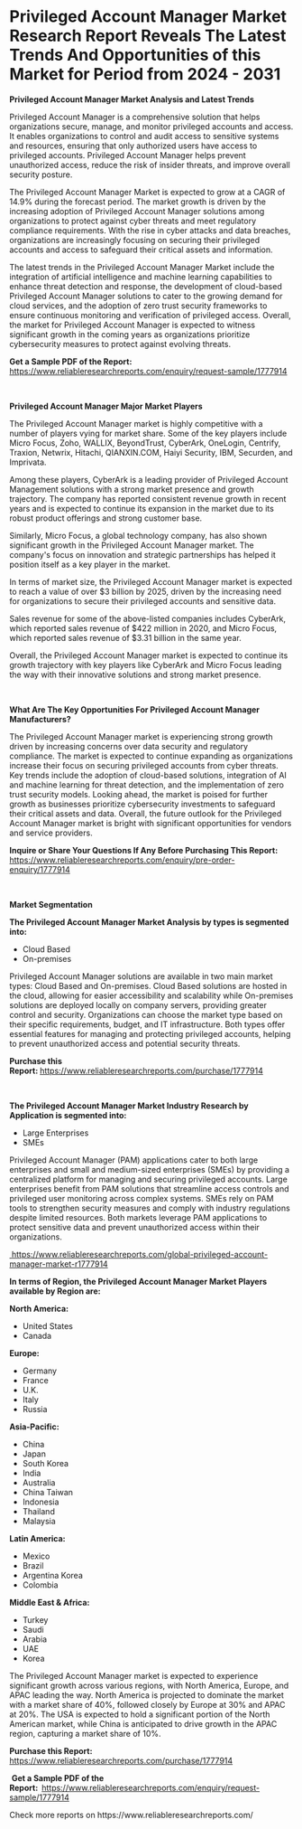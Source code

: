 <p><h1>Privileged Account Manager Market Research Report Reveals The Latest Trends And Opportunities of this Market for Period from 2024 - 2031</h1></p><p><strong>Privileged Account Manager Market Analysis and Latest Trends</strong></p>
<p><p>Privileged Account Manager is a comprehensive solution that helps organizations secure, manage, and monitor privileged accounts and access. It enables organizations to control and audit access to sensitive systems and resources, ensuring that only authorized users have access to privileged accounts. Privileged Account Manager helps prevent unauthorized access, reduce the risk of insider threats, and improve overall security posture.</p><p>The Privileged Account Manager Market is expected to grow at a CAGR of 14.9% during the forecast period. The market growth is driven by the increasing adoption of Privileged Account Manager solutions among organizations to protect against cyber threats and meet regulatory compliance requirements. With the rise in cyber attacks and data breaches, organizations are increasingly focusing on securing their privileged accounts and access to safeguard their critical assets and information.</p><p>The latest trends in the Privileged Account Manager Market include the integration of artificial intelligence and machine learning capabilities to enhance threat detection and response, the development of cloud-based Privileged Account Manager solutions to cater to the growing demand for cloud services, and the adoption of zero trust security frameworks to ensure continuous monitoring and verification of privileged access. Overall, the market for Privileged Account Manager is expected to witness significant growth in the coming years as organizations prioritize cybersecurity measures to protect against evolving threats.</p></p>
<p><strong>Get a Sample PDF of the Report:&nbsp;</strong> <a href="https://www.reliableresearchreports.com/enquiry/request-sample/1777914">https://www.reliableresearchreports.com/enquiry/request-sample/1777914</a></p>
<p>&nbsp;</p>
<p><strong>Privileged Account Manager Major Market Players</strong></p>
<p><p>The Privileged Account Manager market is highly competitive with a number of players vying for market share. Some of the key players include Micro Focus, Zoho, WALLIX, BeyondTrust, CyberArk, OneLogin, Centrify, Traxion, Netwrix, Hitachi, QIANXIN.COM, Haiyi Security, IBM, Securden, and Imprivata.</p><p>Among these players, CyberArk is a leading provider of Privileged Account Management solutions with a strong market presence and growth trajectory. The company has reported consistent revenue growth in recent years and is expected to continue its expansion in the market due to its robust product offerings and strong customer base.</p><p>Similarly, Micro Focus, a global technology company, has also shown significant growth in the Privileged Account Manager market. The company's focus on innovation and strategic partnerships has helped it position itself as a key player in the market.</p><p>In terms of market size, the Privileged Account Manager market is expected to reach a value of over $3 billion by 2025, driven by the increasing need for organizations to secure their privileged accounts and sensitive data.</p><p>Sales revenue for some of the above-listed companies includes CyberArk, which reported sales revenue of $422 million in 2020, and Micro Focus, which reported sales revenue of $3.31 billion in the same year.</p><p>Overall, the Privileged Account Manager market is expected to continue its growth trajectory with key players like CyberArk and Micro Focus leading the way with their innovative solutions and strong market presence.</p></p>
<p>&nbsp;</p>
<p><strong>What Are The Key Opportunities For Privileged Account Manager Manufacturers?</strong></p>
<p><p>The Privileged Account Manager market is experiencing strong growth driven by increasing concerns over data security and regulatory compliance. The market is expected to continue expanding as organizations increase their focus on securing privileged accounts from cyber threats. Key trends include the adoption of cloud-based solutions, integration of AI and machine learning for threat detection, and the implementation of zero trust security models. Looking ahead, the market is poised for further growth as businesses prioritize cybersecurity investments to safeguard their critical assets and data. Overall, the future outlook for the Privileged Account Manager market is bright with significant opportunities for vendors and service providers.</p></p>
<p><strong>Inquire or Share Your Questions If Any Before Purchasing This Report:</strong> <a href="https://www.reliableresearchreports.com/enquiry/pre-order-enquiry/1777914">https://www.reliableresearchreports.com/enquiry/pre-order-enquiry/1777914</a></p>
<p>&nbsp;</p>
<p><strong>Market Segmentation</strong></p>
<p><strong>The Privileged Account Manager Market Analysis by types is segmented into:</strong></p>
<p><ul><li>Cloud Based</li><li>On-premises</li></ul></p>
<p><p>Privileged Account Manager solutions are available in two main market types: Cloud Based and On-premises. Cloud Based solutions are hosted in the cloud, allowing for easier accessibility and scalability while On-premises solutions are deployed locally on company servers, providing greater control and security. Organizations can choose the market type based on their specific requirements, budget, and IT infrastructure. Both types offer essential features for managing and protecting privileged accounts, helping to prevent unauthorized access and potential security threats.</p></p>
<p><strong>Purchase this Report:&nbsp;</strong><a href="https://www.reliableresearchreports.com/purchase/1777914">https://www.reliableresearchreports.com/purchase/1777914</a></p>
<p>&nbsp;</p>
<p><strong>The Privileged Account Manager Market Industry Research by Application is segmented into:</strong></p>
<p><ul><li>Large Enterprises</li><li>SMEs</li></ul></p>
<p><p>Privileged Account Manager (PAM) applications cater to both large enterprises and small and medium-sized enterprises (SMEs) by providing a centralized platform for managing and securing privileged accounts. Large enterprises benefit from PAM solutions that streamline access controls and privileged user monitoring across complex systems. SMEs rely on PAM tools to strengthen security measures and comply with industry regulations despite limited resources. Both markets leverage PAM applications to protect sensitive data and prevent unauthorized access within their organizations.</p></p>
<p><a href="https://www.reliableresearchreports.com/global-privileged-account-manager-market-r1777914">&nbsp;https://www.reliableresearchreports.com/global-privileged-account-manager-market-r1777914</a></p>
<p><strong>In terms of Region, the Privileged Account Manager Market Players available by Region are:</strong></p>
<p>
    <p> <strong> North America: </strong>
        <ul>
            <li>United States</li>
            <li>Canada</li>
        </ul>
        </p> 
    <p> <strong> Europe: </strong>
        <ul>
            <li>Germany</li>
            <li>France</li>
            <li>U.K.</li>
            <li>Italy</li>
            <li>Russia</li>
        </ul>
        </p> 
    <p> <strong> Asia-Pacific: </strong>
        <ul>
            <li>China</li>
            <li>Japan</li>
            <li>South Korea</li>
            <li>India</li>
            <li>Australia</li>
            <li>China Taiwan</li>
            <li>Indonesia</li>
            <li>Thailand</li>
            <li>Malaysia</li>
        </ul>
        </p> 
    <p> <strong> Latin America: </strong>
        <ul>
            <li>Mexico</li>
            <li>Brazil</li>
            <li>Argentina Korea</li>
            <li>Colombia</li>
        </ul>
        </p> 
    <p> <strong> Middle East & Africa: </strong>
        <ul>
            <li>Turkey</li>
            <li>Saudi</li>
            <li>Arabia</li>
            <li>UAE</li>
            <li>Korea</li>
        </ul>
    </p>
    </p>
<p><p>The Privileged Account Manager market is expected to experience significant growth across various regions, with North America, Europe, and APAC leading the way. North America is projected to dominate the market with a market share of 40%, followed closely by Europe at 30% and APAC at 20%. The USA is expected to hold a significant portion of the North American market, while China is anticipated to drive growth in the APAC region, capturing a market share of 10%.</p></p>
<p><strong>Purchase this Report: </strong><a href="https://www.reliableresearchreports.com/purchase/1777914">https://www.reliableresearchreports.com/purchase/1777914</a></p>
<p>&nbsp;<strong>Get a Sample PDF of the Report:&nbsp;&nbsp;</strong><a href="https://www.reliableresearchreports.com/enquiry/request-sample/1777914">https://www.reliableresearchreports.com/enquiry/request-sample/1777914</a></p>
<p><strong></strong></p>
<p>Check more reports on https://www.reliableresearchreports.com/</p>